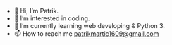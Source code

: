 - 👋 Hi, I’m Patrik.
- 👀 I’m interested in coding.
- 🌱 I’m currently learning web developing & Python 3.
- 📫 How to reach me patrikmartic1609@gmail.com

<!---
Ptrk16/Ptrk16 is a ✨ special ✨ repository because its `README.md` (this file) appears on your GitHub profile.
You can click the Preview link to take a look at your changes.
--->
